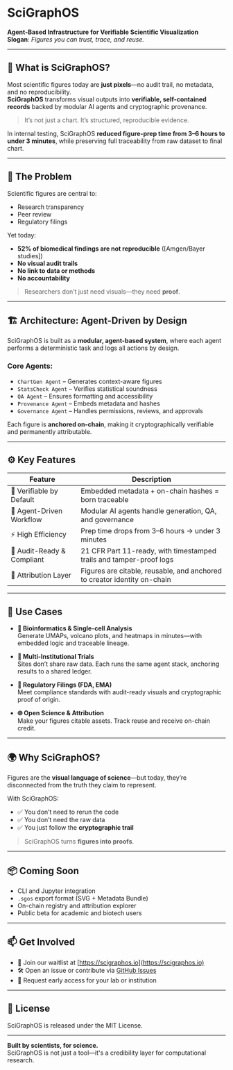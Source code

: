 # SciGraphOS

**Agent-Based Infrastructure for Verifiable Scientific Visualization**  
**Slogan**: *Figures you can trust, trace, and reuse.*

---

## 🧠 What is SciGraphOS?

Most scientific figures today are **just pixels**—no audit trail, no metadata, and no reproducibility.  
**SciGraphOS** transforms visual outputs into **verifiable, self-contained records** backed by modular AI agents and cryptographic provenance.

> It’s not just a chart. It’s structured, reproducible evidence.

In internal testing, SciGraphOS **reduced figure-prep time from 3–6 hours to under 3 minutes**, while preserving full traceability from raw dataset to final chart.

---

## 🚨 The Problem

Scientific figures are central to:
- Research transparency
- Peer review
- Regulatory filings

Yet today:
- **52% of biomedical findings are not reproducible** ([Amgen/Bayer studies])
- **No visual audit trails**
- **No link to data or methods**
- **No accountability**

> Researchers don’t just need visuals—they need **proof**.

---

## 🏗 Architecture: Agent-Driven by Design

SciGraphOS is built as a **modular, agent-based system**, where each agent performs a deterministic task and logs all actions by design.

### Core Agents:
- `ChartGen Agent` – Generates context-aware figures
- `StatsCheck Agent` – Verifies statistical soundness
- `QA Agent` – Ensures formatting and accessibility
- `Provenance Agent` – Embeds metadata and hashes
- `Governance Agent` – Handles permissions, reviews, and approvals

Each figure is **anchored on-chain**, making it cryptographically verifiable and permanently attributable.

---

## ⚙️ Key Features

| Feature                     | Description                                                                 |
|----------------------------|-----------------------------------------------------------------------------|
| 🔐 Verifiable by Default   | Embedded metadata + on-chain hashes = born traceable                        |
| 🤖 Agent-Driven Workflow    | Modular AI agents handle generation, QA, and governance                     |
| ⚡️ High Efficiency          | Prep time drops from 3–6 hours → under 3 minutes                            |
| 📜 Audit-Ready & Compliant | 21 CFR Part 11-ready, with timestamped trails and tamper-proof logs         |
| 🔗 Attribution Layer        | Figures are citable, reusable, and anchored to creator identity on-chain    |

---

## 🔬 Use Cases

- **🧬 Bioinformatics & Single-cell Analysis**  
  Generate UMAPs, volcano plots, and heatmaps in minutes—with embedded logic and traceable lineage.

- **🏥 Multi-Institutional Trials**  
  Sites don’t share raw data. Each runs the same agent stack, anchoring results to a shared ledger.

- **📑 Regulatory Filings (FDA, EMA)**  
  Meet compliance standards with audit-ready visuals and cryptographic proof of origin.

- **🌐 Open Science & Attribution**  
  Make your figures citable assets. Track reuse and receive on-chain credit.

---

## 🌍 Why SciGraphOS?

Figures are the **visual language of science**—but today, they’re disconnected from the truth they claim to represent.

With SciGraphOS:
- ✅ You don’t need to rerun the code
- ✅ You don’t need the raw data
- ✅ You just follow the **cryptographic trail**

> SciGraphOS turns **figures into proofs**.

---

## 📦 Coming Soon

- CLI and Jupyter integration
- `.sgos` export format (SVG + Metadata Bundle)
- On-chain registry and attribution explorer
- Public beta for academic and biotech users

---

## 📫 Get Involved

- 💬 Join our waitlist at [https://scigraphos.io](https://scigraphos.io)
- 🛠 Open an issue or contribute via [GitHub Issues](#)
- 🧪 Request early access for your lab or institution

---

## 📄 License

SciGraphOS is released under the MIT License.

---

**Built by scientists, for science.**  
SciGraphOS is not just a tool—it's a credibility layer for computational research.
